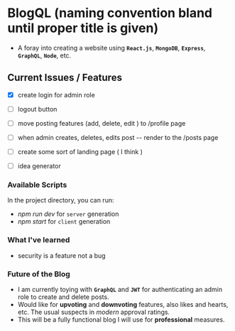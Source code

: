 # BlogQL (naming convention bland until proper title is given)

- A foray into creating a website using **`React.js`**, **`MongoDB`**, **`Express`**, **`GraphQL`**, **`Node`**, etc.

## Current Issues / Features 

- [x] create login for admin role
- [ ] logout button 
- [ ] move posting features (add, delete, edit ) to /profile page
- [ ] when admin creates, deletes, edits post -- render to the /posts page
- [ ] create some sort of landing page ( I think ) 
- [ ] idea generator 


### Available Scripts

In the project directory, you can run:
- *npm run dev* for `server` generation
- *npm start* for `client` generation

### What I've learned

- security is a feature not a bug

### Future of the Blog 

- I am currently toying with **`GraphQL`** and **`JWT`** for authenticating an admin role to create and delete posts. 
- Would like for **upvoting** and **downvoting** features, also likes and hearts, etc. The usual suspects in *modern* approval ratings.
- This will be a fully functional blog I will use for **professional** measures. 

